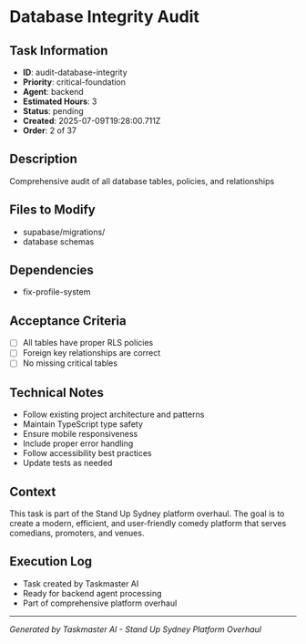 # Database Integrity Audit

## Task Information
- **ID**: audit-database-integrity
- **Priority**: critical-foundation
- **Agent**: backend
- **Estimated Hours**: 3
- **Status**: pending
- **Created**: 2025-07-09T19:28:00.711Z
- **Order**: 2 of 37

## Description
Comprehensive audit of all database tables, policies, and relationships

## Files to Modify
- supabase/migrations/
- database schemas

## Dependencies
- fix-profile-system

## Acceptance Criteria
- [ ] All tables have proper RLS policies
- [ ] Foreign key relationships are correct
- [ ] No missing critical tables

## Technical Notes
- Follow existing project architecture and patterns
- Maintain TypeScript type safety
- Ensure mobile responsiveness
- Include proper error handling
- Follow accessibility best practices
- Update tests as needed

## Context
This task is part of the Stand Up Sydney platform overhaul. The goal is to create a modern, efficient, and user-friendly comedy platform that serves comedians, promoters, and venues.

## Execution Log
- Task created by Taskmaster AI
- Ready for backend agent processing
- Part of comprehensive platform overhaul

---
*Generated by Taskmaster AI - Stand Up Sydney Platform Overhaul*

